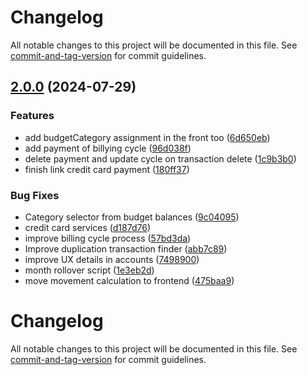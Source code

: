 # Changelog

All notable changes to this project will be documented in this file. See [commit-and-tag-version](https://github.com/absolute-version/commit-and-tag-version) for commit guidelines.

## [2.0.0](https://github.com/jesusantguerrero/atmosphere/compare/v2.0.0-alpha.5...v2.0.0) (2024-07-29)


### Features

* add budgetCategory assignment in the front too ([6d650eb](https://github.com/jesusantguerrero/atmosphere/commit/6d650eb957865c827be307f09790872bd98af4ce))
* add payment of billying cycle ([96d038f](https://github.com/jesusantguerrero/atmosphere/commit/96d038f6d7871ea509ca027965ea75d03dbac6fc))
* delete payment and update cycle on transaction delete ([1c9b3b0](https://github.com/jesusantguerrero/atmosphere/commit/1c9b3b065e27c6e1a11c0714d4bea035329747bb))
* finish link credit card payment ([180ff37](https://github.com/jesusantguerrero/atmosphere/commit/180ff3733a685cb10eb4d613451adb5c54897d9c))


### Bug Fixes

* Category selector from budget balances ([9c04095](https://github.com/jesusantguerrero/atmosphere/commit/9c04095fecb3febc06ca48e2a101ecd42c4934b4))
* credit card services ([d187d76](https://github.com/jesusantguerrero/atmosphere/commit/d187d766b72535a7448137b2bc64c7f6a404e0e4))
* improve billing cycle process ([57bd3da](https://github.com/jesusantguerrero/atmosphere/commit/57bd3da90c50453e21db9c6bde384fff433ce7a4))
* Improve duplication transaction finder ([abb7c89](https://github.com/jesusantguerrero/atmosphere/commit/abb7c8900f879263f44e3eea38ece818af13cd8c))
* improve UX details in accounts ([7498900](https://github.com/jesusantguerrero/atmosphere/commit/7498900eac9f6083c96f44a1ea2c6cacd83e2d06))
* month rollover script ([1e3eb2d](https://github.com/jesusantguerrero/atmosphere/commit/1e3eb2d4ccfc062179bc7e769e2521ad20a39e04))
* move movement calculation to frontend ([475baa9](https://github.com/jesusantguerrero/atmosphere/commit/475baa9b85394430884dc7469af37e96fb0b8e4b))

# Changelog

All notable changes to this project will be documented in this file. See [commit-and-tag-version](https://github.com/absolute-version/commit-and-tag-version) for commit guidelines.
